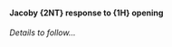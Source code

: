 #### <a name="Jacoby_2NT_response_to_1H_opening"> Jacoby {2NT} response to {1H} opening

_Details to follow..._
